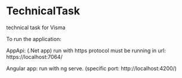 # TechnicalTask
technical task for Visma


To run the application:

AppApi: (.Net app) run with https protocol
must be running in url: https://localhost:7064/

Angular app: run with ng serve. (specific port: http://localhost:4200/)

